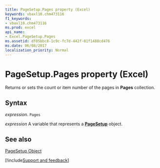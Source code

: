 ```yaml
---
title: PageSetup.Pages property (Excel)
keywords: vbaxl10.chm473116
f1_keywords:
- vbaxl10.chm473116
ms.prod: excel
api_name:
- Excel.PageSetup.Pages
ms.assetid: df05bbc8-1c9c-fc7d-442f-81f1488cd476
ms.date: 06/08/2017
localization_priority: Normal
---
```



# PageSetup.Pages property (Excel)

Returns or sets the count or item number of the pages in  **Pages** collection.


## Syntax

_expression_. `Pages`

_expression_ A variable that represents a **[PageSetup](Excel.PageSetup.md)** object.


## See also


[PageSetup Object](Excel.PageSetup.md)

[!include[Support and feedback](~/includes/feedback-boilerplate.md)]

